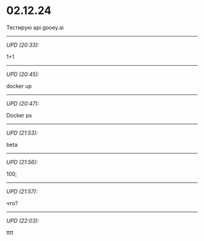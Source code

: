 # 02.12.24

Тестирую api.gooey.ai

<hr>

_UPD (20:33):_

1+1

<hr>

_UPD (20:45):_

docker up

<hr>

_UPD (20:47):_

Docker ps

<hr>

_UPD (21:53):_

beta

<hr>

_UPD (21:56):_

100;

<hr>

_UPD (21:57):_

что?

<hr>

_UPD (22:03):_

tttt
